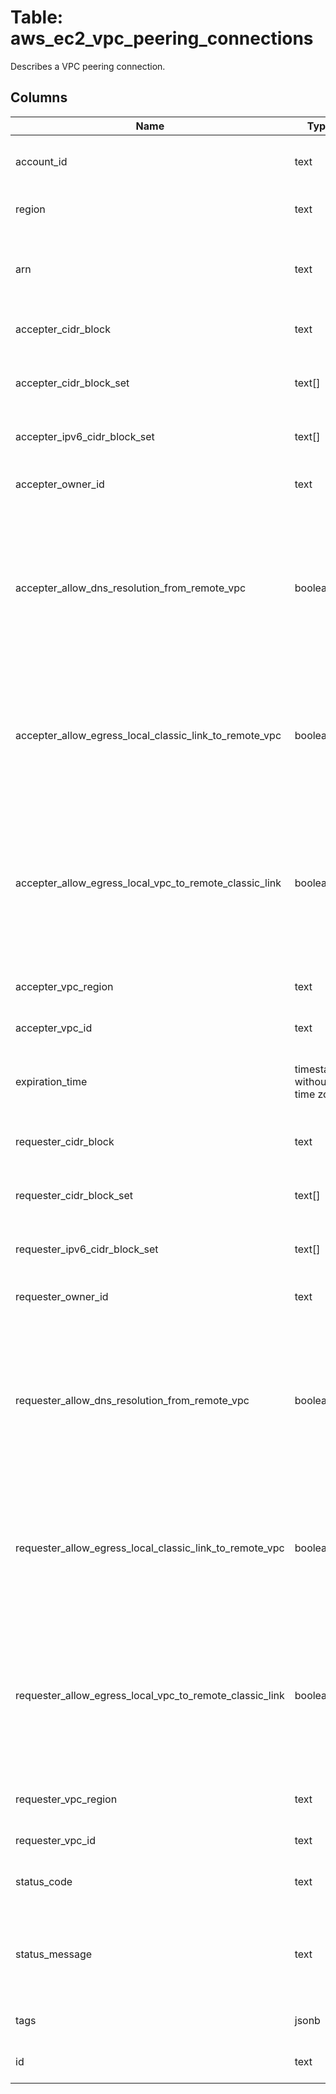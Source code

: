
# Table: aws_ec2_vpc_peering_connections
Describes a VPC peering connection.
## Columns
| Name        | Type           | Description  |
| ------------- | ------------- | -----  |
|account_id|text|The AWS Account ID of the resource.|
|region|text|The AWS Region of the resource.|
|arn|text|The Amazon Resource Name (ARN) for the ec2 vpc peering connection|
|accepter_cidr_block|text|The IPv4 CIDR block for the VPC.|
|accepter_cidr_block_set|text[]|Information about the IPv4 CIDR blocks for the VPC.|
|accepter_ipv6_cidr_block_set|text[]|The IPv6 CIDR block for the VPC.|
|accepter_owner_id|text|The AWS account ID of the VPC owner.|
|accepter_allow_dns_resolution_from_remote_vpc|boolean|Indicates whether a local VPC can resolve public DNS hostnames to private IP addresses when queried from instances in a peer VPC.|
|accepter_allow_egress_local_classic_link_to_remote_vpc|boolean|Indicates whether a local ClassicLink connection can communicate with the peer VPC over the VPC peering connection.|
|accepter_allow_egress_local_vpc_to_remote_classic_link|boolean|Indicates whether a local VPC can communicate with a ClassicLink connection in the peer VPC over the VPC peering connection.|
|accepter_vpc_region|text|The Region in which the VPC is located.|
|accepter_vpc_id|text|The ID of the VPC.|
|expiration_time|timestamp without time zone|The time that an unaccepted VPC peering connection will expire.|
|requester_cidr_block|text|The IPv4 CIDR block for the VPC.|
|requester_cidr_block_set|text[]|Information about the IPv4 CIDR blocks for the VPC.|
|requester_ipv6_cidr_block_set|text[]|The IPv6 CIDR block for the VPC.|
|requester_owner_id|text|The AWS account ID of the VPC owner.|
|requester_allow_dns_resolution_from_remote_vpc|boolean|Indicates whether a local VPC can resolve public DNS hostnames to private IP addresses when queried from instances in a peer VPC.|
|requester_allow_egress_local_classic_link_to_remote_vpc|boolean|Indicates whether a local ClassicLink connection can communicate with the peer VPC over the VPC peering connection.|
|requester_allow_egress_local_vpc_to_remote_classic_link|boolean|Indicates whether a local VPC can communicate with a ClassicLink connection in the peer VPC over the VPC peering connection.|
|requester_vpc_region|text|The Region in which the VPC is located.|
|requester_vpc_id|text|The ID of the VPC.|
|status_code|text|The status of the VPC peering connection.|
|status_message|text|A message that provides more information about the status, if applicable.|
|tags|jsonb|Any tags assigned to the resource.|
|id|text|The ID of the VPC peering connection.|

